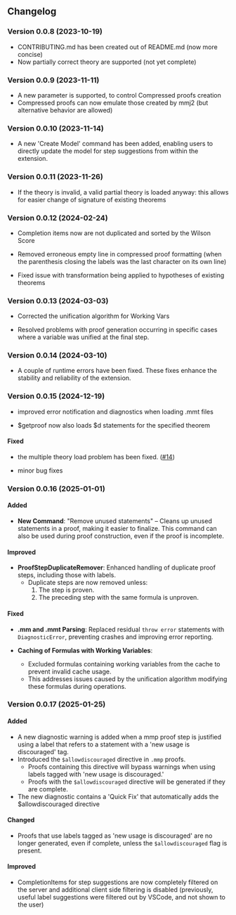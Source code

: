 ## Changelog

### Version 0.0.8 (2023-10-19)

* CONTRIBUTING.md has been created out of README.md (now more concise)
* Now partially correct theory are supported (not yet complete)

### Version 0.0.9 (2023-11-11)

* A new parameter is supported, to control Compressed proofs creation
* Compressed proofs can now emulate those created by mmj2 (but alternative behavior are allowed)

### Version 0.0.10 (2023-11-14)

* A new 'Create Model' command has been added, enabling users to directly update the model for step suggestions from within the extension.

### Version 0.0.11 (2023-11-26)

* If the theory is invalid, a valid partial theory is loaded anyway: this allows for easier change of signature of existing theorems

### Version 0.0.12 (2024-02-24)

* Completion items now are not duplicated and sorted by the Wilson Score

* Removed erroneous empty line in compressed proof formatting (when the parenthesis closing the labels was the last character on its own line)

* Fixed issue with transformation being applied to hypotheses of existing theorems

### Version 0.0.13 (2024-03-03)

* Corrected the unification algorithm for Working Vars

* Resolved problems with proof generation occurring in specific cases where a variable was unified at the final step.

### Version 0.0.14 (2024-03-10)

* A couple of runtime errors have been fixed. These fixes enhance the stability and reliability of the extension.

### Version 0.0.15 (2024-12-19)

* improved error notification and diagnostics when loading .mmt files

* $getproof now also loads $d statements for the specified theorem

#### Fixed

* the multiple theory load problem has been fixed. ([#14](https://github.com/glacode/yamma/issues/14))

* minor bug fixes

### Version 0.0.16 (2025-01-01)

#### Added  

- **New Command**: "Remove unused statements" – Cleans up unused statements in a proof, making it easier to finalize. This command can also be used during proof construction, even if the proof is incomplete.  

#### Improved  

- **ProofStepDuplicateRemover**: Enhanced handling of duplicate proof steps, including those with labels.  
  - Duplicate steps are now removed unless:  
    1. The step is proven.  
    2. The preceding step with the same formula is unproven.  

#### Fixed  

- **.mm and .mmt Parsing**: Replaced residual `throw error` statements with `DiagnosticError`, preventing crashes and improving error reporting.  

- **Caching of Formulas with Working Variables**:  
  - Excluded formulas containing working variables from the cache to prevent invalid cache usage.  
  - This addresses issues caused by the unification algorithm modifying these formulas during operations.  

### Version 0.0.17 (2025-01-25)

#### Added
- A new diagnostic warning is added when a mmp proof step is justified using a label that refers to a statement with a 'new usage is discouraged' tag.
- Introduced the `$allowdiscouraged` directive in `.mmp` proofs.
  - Proofs containing this directive will bypass warnings when using labels tagged with 'new usage is discouraged.'
  - Proofs with the `$allowdiscouraged` directive will be generated if they are complete.
- The new diagnostic contains a 'Quick Fix' that automatically adds the $allowdiscouraged directive

#### Changed
- Proofs that use labels tagged as 'new usage is discouraged' are no longer generated, even if complete, unless the `$allowdiscouraged` flag is present.

#### Improved
- CompletionItems for step suggestions are now completely filtered on the server and additional client side filtering is disabled (previously, useful label suggestions were filtered out by VSCode, and not shown to the user)